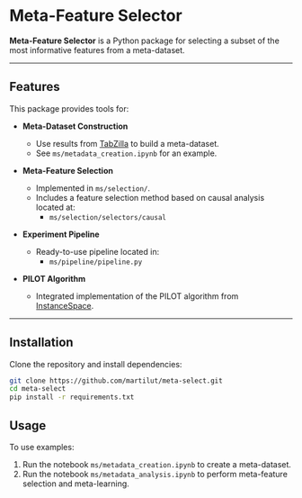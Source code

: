 # Meta-Feature Selector

**Meta-Feature Selector** is a Python package for selecting a subset of the most informative features from a meta-dataset.

---
## Features

This package provides tools for:

- **Meta-Dataset Construction**
  - Use results from [TabZilla](https://github.com/naszilla/tabzilla) to build a meta-dataset.
  - See `ms/metadata_creation.ipynb` for an example.

- **Meta-Feature Selection**
  - Implemented in `ms/selection/`.
  - Includes a feature selection method based on causal analysis located at:
    - `ms/selection/selectors/causal`

- **Experiment Pipeline**
  - Ready-to-use pipeline located in:
    - `ms/pipeline/pipeline.py`

- **PILOT Algorithm**
  - Integrated implementation of the PILOT algorithm from [InstanceSpace](https://github.com/andremun/InstanceSpace).
---

## Installation

Clone the repository and install dependencies:

```bash
git clone https://github.com/martilut/meta-select.git
cd meta-select
pip install -r requirements.txt
```

## Usage
To use examples:
1. Run the notebook `ms/metadata_creation.ipynb` to create a meta-dataset.
2. Run the notebook `ms/metadata_analysis.ipynb` to perform meta-feature selection and meta-learning.